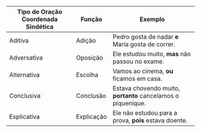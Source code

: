 | Tipo de Oração Coordenada Sindética | Função     | Exemplo                                                      |
| ----------------------------------- | ---------- | ------------------------------------------------------------ |
| Aditiva                             | Adição     | Pedro gosta de nadar **e** Maria gosta de correr.            |
| Adversativa                         | Oposição   | Ele estudou muito, **mas** não passou no exame.              |
| Alternativa                         | Escolha    | Vamos ao cinema, **ou** ficamos em casa.                     |
| Conclusiva                          | Conclusão  | Estava chovendo muito, **portanto** cancelamos o piquenique. |
| Explicativa                         | Explicação | Ele não estudou para a prova, **pois** estava doente.        |